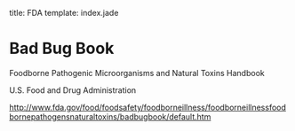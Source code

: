 title: FDA
template: index.jade

Bad Bug Book
============

Foodborne Pathogenic Microorganisms and Natural Toxins Handbook

U.S. Food and Drug Administration

<http://www.fda.gov/food/foodsafety/foodborneillness/foodborneillnessfoodbornepathogensnaturaltoxins/badbugbook/default.htm>